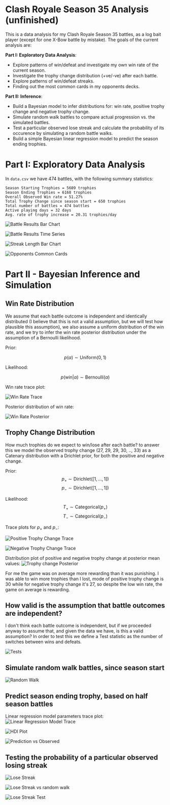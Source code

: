 # Clash Royale Season 35 Analysis (unfinished)

This is a data analysis for my Clash Royale Season 35 battles, as a log bait player (except for one X-Bow battle by mistake). The goals of the current analysis are:

**Part I: Exploratory Data Analysis**:
- Explore patterns of win/defeat and investigate my own win rate of the current season.
- Investigate the trophy change distribution (+ve/-ve) after each battle.
- Explore patterns of win/defeat streaks.
- Finding out the most common cards in my opponents decks.

**Part II: Inference**:
- Build a Bayesian model to infer distributions for: win rate, positive trophy change and negative trophy change.
- Simulate random walk battles to compare actual progression vs. the simulated battles.
- Test a particular observed lose streak and calculate the probability of its occurence by simulating a random battle walks.
- Build a simple Bayesian linear regression model to predict the season ending trophies.

# Part I: Exploratory Data Analysis
In `data.csv` we have 474 battles, with the following summary statistics:
```
Season Starting Trophies = 5609 trophies
Season Ending Trophies = 6168 trophies
Overall Observed Win rate = 51.27%
Total Trophy Change since season start = 650 trophies
Total number of battles = 474 battles
Active playing days = 32 days
Avg. rate of trophy increase = 20.31 trophies/day
``` 

![Battle Results Bar Chart](https://raw.githubusercontent.com/eigenemara/cr-analysis/main/images/battle_results_bar.png?raw=true)

![Battle Results Time Series](https://raw.githubusercontent.com/eigenemara/cr-analysis/main/images/battle_results_time_series.png?raw=true)

![Streak Length Bar Chart](https://raw.githubusercontent.com/eigenemara/cr-analysis/main/images/streak_length_bar.png?raw=true)

![Opponents Common Cards](https://raw.githubusercontent.com/eigenemara/cr-analysis/main/images/most_common_cards.png?raw=true)


# Part II - Bayesian Inference and Simulation
## Win Rate Distribution
We assume that each battle outcome is independent and identically distributed (I believe that this is not a valid assumption, but we will test how plausible this assumption), we also assume a uniform distribution of the win rate, and we try to infer the win rate posterior distribution under the assumption of a Bernoulli likelihood.

Prior:

$$ p(\alpha) \sim \text{Uniform}(0,1) $$

Likelihood:

$$ p(\text{win}|\alpha) \sim \text{Bernoulli}(\alpha)$$

Win rate trace plot:

![Win Rate Trace](https://raw.githubusercontent.com/eigenemara/cr-analysis/main/images/trace_win.png?raw=true)

Posterior distribution of win rate:

![Win Rate Posterior](https://raw.githubusercontent.com/eigenemara/cr-analysis/main/images/posterior_win_pct.png?raw=true)



## Trophy Change Distribution
How much trophies do we expect to win/lose after each battle? to answer this we model the observed trophy change (27, 29, 29, 30, .., 33) as a Catenary distribution with a Drichlet prior, for both the positive and negative change.

Prior:
$$p_+ \sim \text{Dirichlet}([1, \dots, 1])$$
$$p_- \sim \text{Dirichlet}([1, \dots, 1])$$

Likelihood:
$$T_+ \sim \text{Categorical} (p_+)$$
$$T_- \sim \text{Categorical} (p_-)$$


Trace plots for $p_+$ and $p_-$:

![Positive Trophy Change Trace](https://raw.githubusercontent.com/eigenemara/cr-analysis/main/images/trace_tropy_pos.png?raw=true)

![Negative Trophy Change Trace](https://raw.githubusercontent.com/eigenemara/cr-analysis/main/images/trace_trophy_neg.png?raw=true)

Distribution plot of positive and negative trophy change at posterior mean values:
![Trophy change Posterior](https://raw.githubusercontent.com/eigenemara/cr-analysis/main/images/trophy_change_dist.png?raw=true)

For me the game was on average more rewarding than it was punishing. I was able to win more trophies than I lost, mode of positive trophy change is 30 while for negative trophy change it's 27, so despite the low win rate, the game on average is rewarding.

## How valid is the assumption that battle outcomes are independent?
I don't think each battle outcome is independent, but if we proceeded anyway to assume that, and given the data we have, is this a valid assumption?
In order to test this we define a Test statistic as the number of switches between wins and defeats.

![Tests](https://raw.githubusercontent.com/eigenemara/cr-analysis/main/images/tests.png?raw=true)


## Simulate random walk battles, since season start
![Random Walk](https://raw.githubusercontent.com/eigenemara/cr-analysis/main/images/random_walk.png?raw=true)


## Predict season ending trophy, based on half season battles

Linear regression model parameters trace plot:
![Linear Regression Model Trace](https://raw.githubusercontent.com/eigenemara/cr-analysis/main/images/linear_regression.png?raw=true)

![HDI Plot](https://raw.githubusercontent.com/eigenemara/cr-analysis/main/images/linear_regression_hdi.png?raw=true)

![Prediction vs Observed](https://raw.githubusercontent.com/eigenemara/cr-analysis/main/images/linear_regression_prediction.png?raw=true)


## Testing the probability of a particular observed losing streak
![Lose Streak](https://raw.githubusercontent.com/eigenemara/cr-analysis/main/images/lose_streak.png?raw=true)

![Lose Streak vs random walk](https://raw.githubusercontent.com/eigenemara/cr-analysis/main/images/lose_streak_random-walk.png?raw=true)

![Lose Streak Test](https://raw.githubusercontent.com/eigenemara/cr-analysis/main/images/lose_streak_test.png?raw=true)
